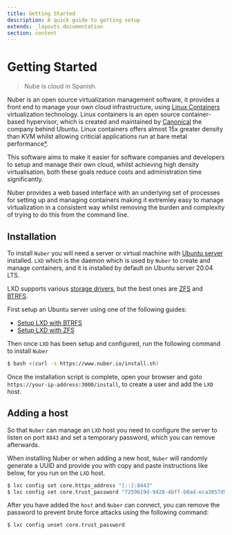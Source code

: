 ```yaml
---
title: Getting Started
description: A quick guide to getting setup
extends: _layouts.documentation
section: content
---
```


# Getting Started

> Nube is cloud in Spanish.

Nuber is an open source virtualization management software, it provides a front end to manage your own cloud infrastructure, using [Linux Containers](https://linuxcontainers.org/) virtualization technology. Linux containers is an open source container-based hypervisor, which is created and maintained by [Canonical](https://canonical.com/) the company behind Ubuntu. Linux containers offers almost 15x greater density than KVM whilst allowing criticial applications run at bare metal performance[\*](https://ubuntu.com/blog/lxd-crushes-kvm-in-density-and-speed).

This software aims to make it easier for software companies and developers to setup and manage their own cloud, whilst achieving high density virtualisation, both these goals reduce costs and administration time significantly.

Nuber provides a web based interface with an underlying set of processes for setting up and managing containers making it extremley easy to manage virtualization in a consistent way whilst removing the burden and complexity of trying to do this from the command line.

## Installation

To install `Nuber` you will need a server or virtual machine with [Ubuntu server](https://ubuntu.com/download/server) installed. `LXD` which is the daemon which is used by `Nuber` to create and manage containers, and it is installed by default on Ubuntu server 20.04 LTS.

LXD supports various [storage drivers](https://lxd.readthedocs.io/en/stable-4.0/storage/#feature-comparison), but the best ones are [ZFS](/docs/lxd/ubuntu-zfs) and [BTRFS](/docs/lxd/ubuntu-btrfs).

First setup an Ubuntu server using one of the following guides:

- [Setup LXD with BTRFS](/docs/lxd/ubuntu-btrfs)
- [Setup LXD with ZFS](/docs/lxd/ubuntu-zfs)

Then once `LXD` has been setup and configured, run the following command to install `Nuber`

```bash
$ bash <(curl -s https://www.nuber.io/install.sh)
```

Once the installation script is complete, open your browser and goto `https://your-ip-address:3000/install`, to create a user and add the `LXD` host.

## Adding a host

So that `Nuber` can manage an `LXD` host you need to configure the server to listen on port `8843` and set a temporary password, which you can remove afterwards.

When installing Nuber or when adding a new host, `Nuber` will randomly generate a UUID and provide you with copy and paste instructions like below, for you run on the `LXD` host.

```bash
$ lxc config set core.https_address "[::]:8443"
$ lxc config set core.trust_password "7259619d-9428-4bff-b0ad-eca3057d9655"
```

After you have added the `host` and `Nuber` can connect, you can remove the password to prevent brute force attacks using the following command:

```bash
$ lxc config unset core.trust_password
```
